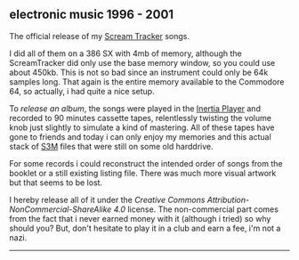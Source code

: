 ## electronic music 1996 - 2001

The official release of my [Scream Tracker](https://en.wikipedia.org/wiki/Scream_Tracker) songs.

I did all of them on a 386 SX with 4mb of memory, although the ScreamTracker did only use the 
base memory window, so you could use about 450kb. This is not so bad since an instrument
could only be 64k samples long. That again is the entire memory available to the Commodore 64,
so actually, i had quite a nice setup.

To *release an album*, the songs were played in the 
[Inertia Player](https://www.pouet.net/prod.php?which=29208) and recorded to 90 minutes cassette tapes,
relentlessly twisting the volume knob just slightly to simulate a kind of mastering. All of these tapes
have gone to friends and today i can only enjoy my memories and this actual stack of 
[S3M](https://en.wikipedia.org/wiki/S3M_\(file_format\)) files that were still on some old harddrive.

For some records i could reconstruct the intended order of songs from the booklet or a 
still existing listing file. There was much more visual artwork but that seems to be lost.

I hereby release all of it under the *Creative Commons Attribution-NonCommercial-ShareAlike 4.0* license.
The non-commercial part comes from the fact that i never earned money with it (although i tried)
so why should you? But, don't hesitate to play it in a club and earn a fee, i'm not a nazi. 

---------


